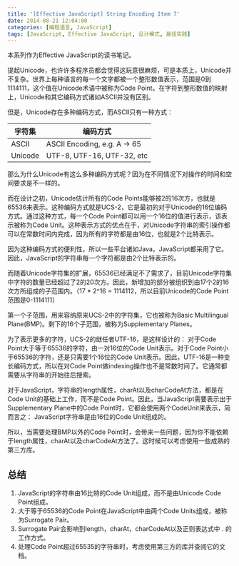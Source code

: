 ```yaml
---
title: '[Effective JavaScript] String Encoding Item 7'
date: 2014-08-21 12:04:00
categories: [编程语言, JavaScript]
tags: [JavaScript, Effective JavaScript, 设计模式, 最佳实践]
---
```


本系列作为Effective JavaScript的读书笔记。
 
提起Unicode，也许许多程序员都会觉得这玩意很麻烦，可是本质上，Unicode并不复杂。世界上每种语言的每一个文字都被一个整形数值表示，范围是0到1114111，这个值在Unicode术语中被称为Code Point。在字符到整形数值的映射上，Unicode和其它编码方式诸如ASCII并没有区别。

<!-- More -->

但是，Unicode存在多种编码方式，而ASCII只有一种方式：

|  字符集 | 编码方式  |
|---|---|
|  ASCII |  ASCII Encoding, e.g. A -> 65 |
|  Unicode |  UTF-8, UTF-16, UTF-32, etc |

那么为什么Unicode有这么多种编码方式呢？因为在不同情况下对操作的时间和空间要求是不一样的。
 
而在设计之初，Unicode估计所有的Code Points能够被2的16次方，也就是65536来表示。这种编码方式就是UCS-2，它是最初的对于Unicode的16位编码方式。通过这种方式，每一个Code Point都可以用一个16位的值进行表示，该表示被称为Code Unit。这种表示方式的优点在于，对Unicode字符串的索引操作都可以在常数时间内完成，因为所有的字符都是由16位，也就是2个比特表示。
 
因为这种编码方式的便利性，所以一些平台诸如Java，JavaScript都采用了它。因此，JavaScript的字符串每一个字符都是由2个比特表示的。

而随着Unicode字符集的扩展，65536已经满足不了需求了，目前Unicode字符集中字符的数量已经超过了2的20次方。因此，新增加的部分被组织到由17个2的16次方所组成的子范围内。（17 * 2^16 = 1114112，所以目前Unicode的Code Point范围是0-1114111）
 
第一个子范围，用来容纳原来UCS-2中的字符集，它也被称为Basic Multilingual Plane(BMP)。剩下的16个子范围，被称为Supplementary Planes。
 
为了表示更多的字符，UCS-2的继任者UTF-16，是这样设计的：
对于Code Point大于等于65536的字符，由一对16位的Code Unit表示。对于Code Point小于65536的字符，还是只需要1个16位的Code Unit表示。因此，UTF-16是一种变长编码方式，所以在对Code Point做indexing操作也不是常数时间了。它通常都需要从字符串的开始往后搜索。
 
对于JavaScript，字符串的length属性，charAt以及charCodeAt方法，都是在Code Unit的基础上工作，而不是Code Point。因此，当JavaScript需要表示出于Supplementary Plane中的Code Point时，它都会使用两个CodeUnit来表示，简而言之：
JavaScript字符串是由16位的Code Unit组成的。
 
所以，当需要处理BMP以外的Code Point时，会带来一些问题，因为你不能依赖于length属性，charAt以及charCodeAt方法了。这时候可以考虑使用一些成熟的第三方库。
 
## 总结

1. JavaScript的字符串由16比特的Code Unit组成，而不是由Unicode Code Point组成。
2. 大于等于65536的Code Point在JavaScript中由两个Code Units组成，被称为Surrogate Pair。
3. Surrogate Pair会影响到length，charAt，charCodeAt以及正则表达式中 . 的工作方式。
4. 处理Code Point超过65535的字符串时，考虑使用第三方的库并查阅它的文档。
